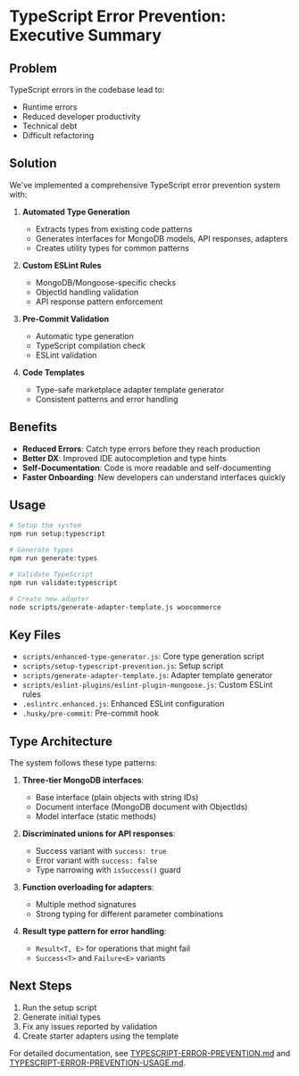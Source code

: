 # TypeScript Error Prevention: Executive Summary

## Problem

TypeScript errors in the codebase lead to:
- Runtime errors
- Reduced developer productivity
- Technical debt
- Difficult refactoring

## Solution

We've implemented a comprehensive TypeScript error prevention system with:

1. **Automated Type Generation**
   - Extracts types from existing code patterns
   - Generates interfaces for MongoDB models, API responses, adapters
   - Creates utility types for common patterns

2. **Custom ESLint Rules**
   - MongoDB/Mongoose-specific checks
   - ObjectId handling validation
   - API response pattern enforcement

3. **Pre-Commit Validation**
   - Automatic type generation
   - TypeScript compilation check
   - ESLint validation

4. **Code Templates**
   - Type-safe marketplace adapter template generator
   - Consistent patterns and error handling

## Benefits

- **Reduced Errors**: Catch type errors before they reach production
- **Better DX**: Improved IDE autocompletion and type hints
- **Self-Documentation**: Code is more readable and self-documenting
- **Faster Onboarding**: New developers can understand interfaces quickly

## Usage

```bash
# Setup the system
npm run setup:typescript

# Generate types
npm run generate:types

# Validate TypeScript
npm run validate:typescript

# Create new adapter
node scripts/generate-adapter-template.js woocommerce
```

## Key Files

- `scripts/enhanced-type-generator.js`: Core type generation script
- `scripts/setup-typescript-prevention.js`: Setup script
- `scripts/generate-adapter-template.js`: Adapter template generator
- `scripts/eslint-plugins/eslint-plugin-mongoose.js`: Custom ESLint rules
- `.eslintrc.enhanced.js`: Enhanced ESLint configuration
- `.husky/pre-commit`: Pre-commit hook

## Type Architecture

The system follows these type patterns:

1. **Three-tier MongoDB interfaces**:
   - Base interface (plain objects with string IDs)
   - Document interface (MongoDB document with ObjectIds)
   - Model interface (static methods)

2. **Discriminated unions for API responses**:
   - Success variant with `success: true`
   - Error variant with `success: false`
   - Type narrowing with `isSuccess()` guard

3. **Function overloading for adapters**:
   - Multiple method signatures
   - Strong typing for different parameter combinations

4. **Result type pattern for error handling**:
   - `Result<T, E>` for operations that might fail
   - `Success<T>` and `Failure<E>` variants

## Next Steps

1. Run the setup script
2. Generate initial types
3. Fix any issues reported by validation
4. Create starter adapters using the template

For detailed documentation, see [TYPESCRIPT-ERROR-PREVENTION.md](./TYPESCRIPT-ERROR-PREVENTION.md) and [TYPESCRIPT-ERROR-PREVENTION-USAGE.md](./TYPESCRIPT-ERROR-PREVENTION-USAGE.md).